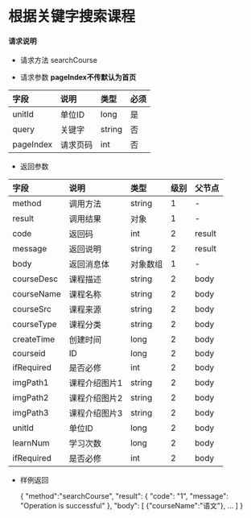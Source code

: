 # 根据关键字搜索课程

#### **请求说明**

* 请求方法 searchCourse

* 请求参数
**pageIndex不传默认为首页**


| 字段 | 说明 | 类型 | 必须 |
| :--- | :--- | :--- | :--- |
| unitId| 单位ID | long | 是 |
| query | 关键字 | string | 否 |
| pageIndex| 请求页码 | int | 否 |

* 返回参数

| 字段 | 说明 | 类型 | 级别 | 父节点 |
| :--- | :--- | :--- | :--- | :--- |
| method| 调用方法 | string | 1 | - |
| result | 调用结果 | 对象 | 1 | - |
| code | 返回码| int | 2 | result |
| message| 返回说明 | string | 2 | result |
| body | 返回消息体 | 对象数组 | 1 | - |
| courseDesc| 课程描述 | string | 2 |body |
| courseName| 课程名称 | string | 2 |body |
| courseSrc| 课程来源 | string | 2 |body |
| courseType| 课程分类 | string | 2 |body |
| createTime| 创建时间 | long| 2 |body |
| courseid| ID | long | 2 |body |
| ifRequired | 是否必修 | int | 2 |body |
| imgPath1| 课程介绍图片1 | string | 2 |body |
| imgPath2| 课程介绍图片2 | string | 2 |body |
| imgPath3| 课程介绍图片3 | string | 2 |body |
| unitId| 单位ID | long | 2 |body |
| learnNum| 学习次数 | long | 2 |body |
| ifRequired | 是否必修 | int | 2 |body |

* 样例返回

    
    {
        "method":"searchCourse",
        "result":
        {
            "code": "1",
            "message": "Operation is successful"
        },
        "body":
        [
           {"courseName":"语文"},
            ...
        ] 
    }

